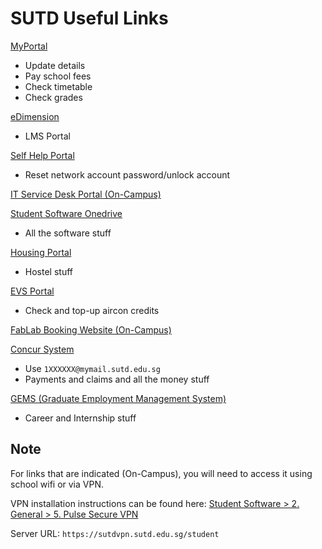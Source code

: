 # SUTD Useful Links

[MyPortal](https://myportal.sutd.edu.sg)

* Update details
* Pay school fees
* Check timetable
* Check grades

[eDimension](https://edimension.sutd.edu.sg/)

* LMS Portal

[Self Help Portal](https://studentselfhelp.sutd.edu.sg)

* Reset network account password/unlock account

[IT Service Desk Portal (On-Campus)](https://itservicedesk.sutd.edu.sg/)

[Student Software Onedrive](https://sutdapac-my.sharepoint.com/:f:/g/personal/sysop_sutd_edu_sg/EiRx2NWoIuFJoOL_9s1CfRAB3rFNfl5-2VSl_A4XwUa7lg)

* All the software stuff

[Housing Portal](https://hms.sutd.edu.sg/studentportal/Default.aspx)

* Hostel stuff

[EVS Portal](https://nus-utown.evs.com.sg/SUTD/)

* Check and top-up aircon credits

[FabLab Booking Website (On-Campus)](https://edbooking.sutd.edu.sg/fablabbooking/Web/)

[Concur System](https://www.concursolutions.com/nui/signin)

* Use `1XXXXXX@mymail.sutd.edu.sg`
* Payments and claims and all the money stuff

[GEMS (Graduate Employment Management System)](https://sutd-csm.symplicity.com/students)

* Career and Internship stuff

## Note

For links that are indicated (On-Campus), you will need to access it using school wifi or via VPN.

VPN installation instructions can be found here: [Student Software > 2. General > 5. Pulse Secure VPN](https://sutdapac-my.sharepoint.com/personal/sysop_sutd_edu_sg/_layouts/15/onedrive.aspx?originalPath=aHR0cHM6Ly9zdXRkYXBhYy1teS5zaGFyZXBvaW50LmNvbS86ZjovZy9wZXJzb25hbC9zeXNvcF9zdXRkX2VkdV9zZy9FaVJ4Mk5Xb0l1RkpvT0xfOXMxQ2ZSQUIzckZOZmw1LTJWU2xfQTRYd1VhN2xnP3J0aW1lPW9YVXlMVXFfMkVn&id=%2Fpersonal%2Fsysop%5Fsutd%5Fedu%5Fsg%2FDocuments%2FStudents%20Software%2F2%2E%20General%2F5%2E%20Pulse%20Secure%20VPN)

Server URL: `https://sutdvpn.sutd.edu.sg/student`

